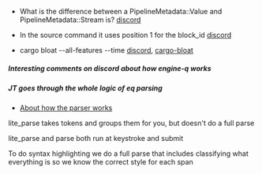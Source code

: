 
* What is the difference between a PipelineMetadata::Value and PipelineMetadata::Stream is?
[discord](https://discord.com/channels/601130461678272522/889232844101156914/917872317747589131)

* In the source command it uses position 1 for the block_id
[discord](https://discord.com/channels/601130461678272522/889232844101156914/894312997638512692)

* cargo bloat --all-features --time
[discord](https://discord.com/channels/601130461678272522/683070703716925568/918192921860243456),
[cargo-bloat](https://github.com/RazrFalcon/cargo-bloat)

##### Interesting comments on discord about how engine-q works

##### JT goes through the whole logic of eq parsing

* [About how the parser works](https://discord.com/channels/601130461678272522/889232844101156914/893316285037936730)

lite_parse takes tokens and groups them for you, but doesn't do a full parse

lite_parse and parse both run at keystroke and submit

To do syntax highlighting we do a full parse that includes classifying what everything is so we know the correct style for each span
